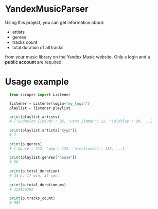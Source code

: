 # YandexMusicParser

Using this project, you can get information about:
*  artists
*  genres
*  tracks count
*  total duration of all tracks

from your music library on the Yandex Music website. Only a login and a **public account** are required.

# Usage example

```python
  from scraper import Listener

  listener = Listener(login="my_login")
  playlist = listener.playlist

  print(playlist.artists)
  # {'Ludovico Einaudi': 25, 'Hans Zimmer': 22, 'Coldplay': 20, ...}
  
  print(playlist.artists["Kygo"])
  # 7
  
  print(p.genres)
  # {'dance': 212, 'pop': 175, 'electronics': 115, ...}
  
  print(playlist.genres["house"])
  # 50
  
  print(p.total_duration)
  # 34 h. 17 min. 36 sec.
  
  print(p.total_duration_ms)
  # 123456789
  
  print(p.tracks_count)
  # 567
```
